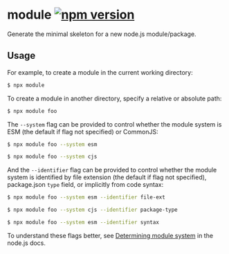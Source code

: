 # module [![npm version](https://img.shields.io/npm/v/module.svg?style=flat-square)](https://www.npmjs.com/package/module)

Generate the minimal skeleton for a new node.js module/package.

## Usage

For example, to create a module in the current working directory:

```sh
$ npx module
```

To create a module in another directory, specify a relative or absolute path:

```sh
$ npx module foo
```

The `--system` flag can be provided to control whether the module system is ESM (the default if flag not specified) or CommonJS:

```sh
$ npx module foo --system esm
```

```sh
$ npx module foo --system cjs
```

And the `--identifier` flag can be provided to control whether the module system is identified by file extension (the default if flag not specified), package.json `type` field, or implicitly from code syntax:

```sh
$ npx module foo --system esm --identifier file-ext
```

```sh
$ npx module foo --system cjs --identifier package-type
```

```sh
$ npx module foo --system esm --identifier syntax
```

To understand these flags better, see [Determining module system](https://nodejs.org/api/packages.html#determining-module-system) in the node.js docs.
